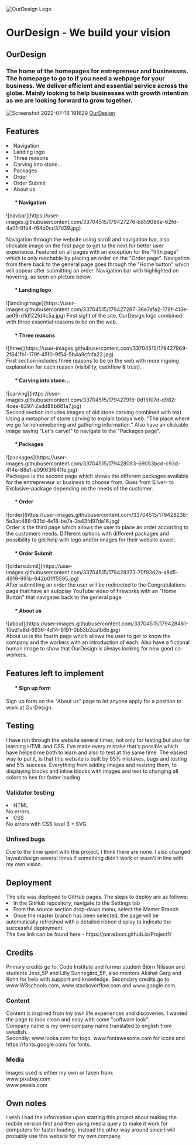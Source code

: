 ![OurDesign Logo](https://user-images.githubusercontent.com/33704515/179370671-10907c64-fe3a-402f-8419-fbe2d6ce52dc.jpg)
<h1>OurDesign - We build your vision </h1>

<h2>OurDesign</h2>
<h3>The home of the homepages for entrepreneur and businesses. The homepage to go to if you need a webpage for your business. We deliver efficient and essential service across the globe. Mainly looking to help businesses with growth intention as we are looking forward to grow together.</h3>

![Screenshot 2022-07-16 191629](https://user-images.githubusercontent.com/33704515/179368724-38b5cc0e-dd6d-4ee2-8c78-7d190565cffd.jpg)
[OurDesign](https://paradoon.github.io/Project1/)

<h2>Features</h2>
<li>Navigation</li>
<li>Landing logo</li>
<li>Three reasons</li>
<li>Carving into stone...</li>
<li>Packages</li>
<li>Order</li>
<li>Order Submit</li>
<li>About us</li>

<ul><h4>* Navigation</h4></ul>
![navbar](https://user-images.githubusercontent.com/33704515/179427276-b859086e-62fd-4a01-91b4-f64b0cd37d39.jpg)

Navigation through the website using scroll and navigation bar, also clickable image on the first page to get to the next for better user experience. Featured on all pages with an exception for the "fifth page" which is only reachable by placing an order on the "Order page". Navigation from there back to the general page goes through the "Home button" which will appear after submitting an order. Navigation bar with highlighted on hovering, as seen on picture below. <br>


<ul><h4>* Landing logo</h4></ul>
![landingimage](https://user-images.githubusercontent.com/33704515/179427287-36e7afa2-178f-413e-ae09-d1df22fd4c5a.jpg)
First sight of the site, OurDesign logo combined with three essential reasons to be on the web. 


<ul><h4>* Three reasons</h4></ul>
![three](https://user-images.githubusercontent.com/33704515/179427969-2f841fb1-179f-45f0-9f54-5b4a9cfcfa22.jpg)<br>
First section includes three reasons to be on the web with more ingoing explanation for each reason (visibility, cashflow & trust).

<ul><h4>* Carving into stone...</h4></ul>
![carving](https://user-images.githubusercontent.com/33704515/179427916-0d15107d-d982-4cee-8297-2add88b661a7.jpg)<br>
Second section includes images of old stone carving combined with text. Using a metaphor of stone carving to explain todays web. "The place where we go for rememebering and gathering information." Also have an clickable image saying "Let's carve!" to navigate to the "Packages page".

<ul><h4>* Packages</h4></ul>
![packages](https://user-images.githubusercontent.com/33704515/179428083-69053bcd-c93d-414e-88e1-e09f63f641fe.jpg)<br>
Packages is the second page which shows the different packages available for the entrepreneur or business to choose from. Goes from Silver- to Exclusive-package depending on the needs of the customer.

<ul><h4>* Order</h4></ul>
![order](https://user-images.githubusercontent.com/33704515/179428238-5e3ac488-931d-4e18-be7a-3a43fd97da16.jpg)<br>
Order is the third page which allows the user to place an order according to the customers needs. Different options with different packages and possibility to get help with logo and/or images for their website aswell. 

<ul><h4>* Order Submit</h4></ul>
![ordersubmit](https://user-images.githubusercontent.com/33704515/179428373-70f93d2a-a8d5-4919-991b-942b01ff5595.jpg)<br>
After submitting an order the user will be redirected to the Congratulations page that have an autoplay YouTube video of fireworks with an "Home Button" that navigates back to the general page. 

<ul><h4>* About us</h4></ul>
![about](https://user-images.githubusercontent.com/33704515/179428461-10ed1e8d-6936-4d14-9191-0b53b2ca1b8b.jpg)<br>
About us is the fourth page which allows the user to get to know the company and the workers with an introduction of each. Also have a fictional human image to show that OurDesign is always looking for new good co-workers. 

<h2>Features left to implement</h2>
<ul><h4>* Sign up form</h4></ul>
Sign up form on the "About us" page to let anyone apply for a position to work at OurDesign. 

<h2>Testing</h2>
I have run through the website several times, not only for testing but also for learning HTML and CSS. I've made every mistake that's possible which have helped me both to learn and also to test at the same time. The easiest way to put it, is that this website is built by 95% mistakes, bugs and testing and 5% success. Everything from adding images and resizing them, to displaying blocks and inline blocks with images and text to changing all colors to hex for faster loading. 

<h3>Validator testing</h3>
<li>HTML</li>
No errors.
<li>CSS</li>
No errors with CSS level 3 + SVG.
<h3>Unfixed bugs</h3>
Due to the time spent with this project, I think there are none. I also changed layout/design several times if something didn't work or wasn't in line with my own vision. 


<h2>Deployment</h2>
The site was deployed to GitHub pages. The steps to deploy are as follows:
<li>In the GitHub repository, navigate to the Settings tab</li>
<li>From the source section drop-down menu, select the Master Branch</li>
<li>Once the master branch has been selected, the page will be automatically refreshed with a detailed ribbon display to indicate the successful deployment.</li>
The live link can be found here - https://paradoon.github.io/Project1/

<h2>Credits</h2>
Primary credits go to: Code Institute and former student Björn Nilsson and students Jess_5P and Lilly Sunnegård_5P, also mentors Akshat Garg and Rohit for help with support and knowledge. 
Secondary credits go to:<br>
www.W3schools.com, www.stackoverflow.com and www.google.com. 
<h3>Content</h3>
Content is inspired from my own life experiences and discoveries. I wanted the page to look clean and easy with some "software look".<br>
Company name is my own company name translated to english from swedish.<br>
Secondly: www.looka.com for logo. www.fontawesome.com for icons and https://fonts.google.com/ for fonts. 
<h3>Media</h3>
Images used is either my own or taken from:<br>
www.pixabay.com <br>
www.pexels.com

<h2>Own notes</h2>
I wish I had the information upon starting this project about making the mobile version first and then using media query to make it work for computers for faster loading. Instead the other way around since I will probably use this website for my own company. 
